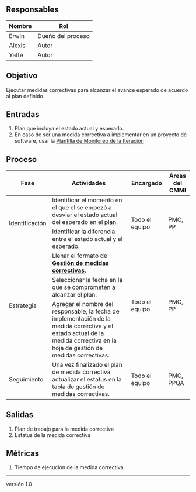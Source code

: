## Responsables

| Nombre  | Rol   |
|---------|-------|
|    Erwin     | Dueño del proceso |
|    Alexis     | Autor |
|    Yafté     | Autor |

## Objetivo
Ejecutar medidas correctivas para alcanzar el avance esperado de acuerdo al plan definido

## Entradas
1. Plan que incluya el estado actual y esperado.
2. En caso de ser una medida correctiva a implementar en un proyecto de software, usar la [Plantilla de Monitoreo de la Iteración](https://docs.google.com/spreadsheets/d/1LJBa3L4L6kyVMiC2n8WxKfYz4tH5eatCR0WTTe5kJVw/edit#gid=1200040460)

## Proceso
<table>
  <thead>
    <tr>
      <th>Fase</th>
      <th>Actividades</th>
      <th>Encargado</th>
      <th>Áreas del CMMI</th>
    </tr>
  </thead>
  <tbody>
    <tr>
      <td rowspan="2">Identificación</td>
      <td>Identificar el momento en el que el se empezó a desviar el estado actual del esperado en el plan. </td>
      <td rowspan="2">Todo el equipo</td>
      <td rowspan="2">PMC, PP</td>
    </tr>
    <tr>
      <td>Identificar la diferencia entre el estado actual y el esperado. </td>
    </tr>
    <tr>
      <td rowspan="4">Estrategia</td>
      <td>Llenar el formato de <strong><a href="https://docs.google.com/spreadsheets/d/1xGBumgWR0n8JYpx8wtaYD-Z-5w88GS-5x7oSkErcMhY/edit#gid=0">Gestión de medidas correctivas</a></strong>. </td>
      <td rowspan="4">Todo el equipo</td>
      <td rowspan="4">PMC, PP</td>
    </tr>
    <tr>
      <td>Seleccionar la fecha en la que se comprometen a alcanzar el plan.</td>
    </tr>
    <tr>
      <td>Agregar el nombre del responsable, la fecha de implementación de la medida correctiva y el estado actual de la medida correctiva en la hoja de gestión de medidas correctivas. </td>
    </tr>
    <tr>
    </tr>
    <tr>
      <td rowspan="2">Seguimiento</td>
      <td>Una vez finalizado el plan de medida correctiva actualizar el estatus en la tabla de gestión de medidas correctivas. </td>
      <td rowspan="2">Todo el equipo</td>
      <td rowspan="2">PMC, PPQA </td>
    </tr>
    <tr>
    </tr>
  </tbody>
</table>

## Salidas
1. Plan de trabajo para la medida correctiva
2. Estatus de la medida correctiva

## Métricas
1. Tiempo de ejecución de la medida correctiva

***
versión 1.0